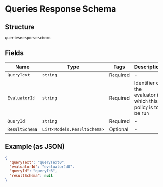
# Queries Response Schema

## Structure

`QueriesResponseSchema`

## Fields

| Name | Type | Tags | Description |
|  --- | --- | --- | --- |
| `QueryText` | `string` | Required | - |
| `EvaluatorId` | `string` | Required | Identifier of the evaluator in which this policy is to be run |
| `QueryId` | `string` | Required | - |
| `ResultSchema` | [`List<Models.ResultSchema>`](../../doc/models/result-schema.md) | Optional | - |

## Example (as JSON)

```json
{
  "queryText": "queryText0",
  "evaluatorId": "evaluatorId0",
  "queryId": "queryId6",
  "resultSchema": null
}
```

